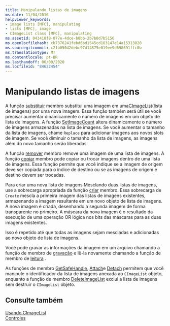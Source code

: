 ```yaml
---
title: Manipulando listas de imagens
ms.date: 11/04/2016
helpviewer_keywords:
- image lists [MFC], manipulating
- lists [MFC], image
- CImageList class [MFC], manipulating
ms.assetid: 043418f8-077e-4dce-b8bb-2b7b0d7b5156
ms.openlocfilehash: cb7376241febd6bd1545cd183147e14a15313820
ms.sourcegitcommit: c21b05042debc97d14875e019ee9d698691ffc0b
ms.translationtype: MT
ms.contentlocale: pt-BR
ms.lasthandoff: 06/09/2020
ms.locfileid: "84622454"
---
```

# <a name="manipulating-image-lists"></a>Manipulando listas de imagens

A função [substituir](reference/cimagelist-class.md#replace) membro substitui uma imagem em uma[CImageList](reference/cimagelist-class.md)(lista de imagens) por uma nova imagem. Essa função também será útil se você precisar aumentar dinamicamente o número de imagens em um objeto de lista de imagens. A função [SetImageCount](reference/cimagelist-class.md#setimagecount) altera dinamicamente o número de imagens armazenadas na lista de imagens. Se você aumentar o tamanho da lista de imagens, chame `Replace` para adicionar imagens aos novos slots de imagem. Se você diminuir o tamanho da lista de imagens, as imagens além do novo tamanho serão liberadas.

A função [remover](reference/cimagelist-class.md#remove) membro remove uma imagem de uma lista de imagens. A função [copiar](reference/cimagelist-class.md#copy) membro pode copiar ou trocar imagens dentro de uma lista de imagens. Essa função permite que você indique se a imagem de origem deve ser copiada para o índice de destino ou se as imagens de origem e destino devem ser trocadas.

Para criar uma nova lista de imagens Mesclando duas listas de imagens, use a sobrecarga apropriada da função [criar](reference/cimagelist-class.md#create) membro. Essa sobrecarga de `Create` mescla a primeira imagem das listas de imagens existentes, armazenando a imagem resultante em um novo objeto de lista de imagens. A nova imagem é criada, desenhando a segunda imagem de forma transparente no primeiro. A máscara da nova imagem é o resultado da execução de uma operação OR lógica nos bits das máscaras para as duas imagens existentes.

Isso é repetido até que todas as imagens sejam mescladas e adicionadas ao novo objeto de lista de imagens.

Você pode gravar as informações da imagem em um arquivo chamando a função de membro de [gravação](reference/cimagelist-class.md#write) e lê-la novamente chamando a função de membro de [leitura](reference/cimagelist-class.md#read) .

As funções de membro [GetSafeHandle](reference/cimagelist-class.md#getsafehandle), [Attach](reference/cimagelist-class.md#attach)e [Detach](reference/cimagelist-class.md#detach) permitem que você manipule o identificador da lista de imagens anexada ao `CImageList` objeto, enquanto a função de membro [DeleteImageList](reference/cimagelist-class.md#deleteimagelist) exclui a lista de imagens sem destruir o `CImageList` objeto.

## <a name="see-also"></a>Consulte também

[Usando CImageList](using-cimagelist.md)<br/>
[Controles](controls-mfc.md)

